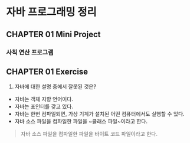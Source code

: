# 자바 프로그래밍 정리

## CHAPTER 01 Mini Project

### 사칙 연산 프로그램


## CHAPTER 01 Exercise

1. 자바에 대한 설명 중에서 잘못된 것은?

 - 자바는 객체 지향 언어이다.
 - 자바는 포인터를 갖고 있다.
 - 자바는 한번 컴파일되면, 가상 기계가 설치된 어떤 컴퓨터에서도 실행할 수 있다.
 - 자바 소스 파일을 컴파일한 파일을 ~클래스 파일~이라고 한다.
 > 자바 소스 파일을 컴파일한 파일을 바이트 코드 파일이라고 한다.
